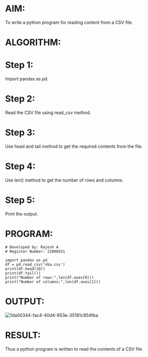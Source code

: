 # AIM:
To write a python program for reading content from a CSV file.

# ALGORITHM:
# Step 1:
Import pandas as pd.

# Step 2:
Read the CSV file using read_csv method.

# Step 3:
Use head and tail method to get the required contents from the file.

# Step 4:
Use len() method to get the number of rows and columns.

# Step 5:
Print the output.

# PROGRAM:
```
# Developed by: Rajesh A
# Register Number: 22008551
```
```
import pandas as pd
df = pd.read_csv('nba.csv')
print(df.head(10))
print(df.tail())
print("Number of rows:",len(df.axes[0]))
print("Number of columns:",len(df.axes[1]))
```
# OUTPUT:
![1da00344-fac4-40d4-953e-35181c954fba](https://user-images.githubusercontent.com/118924713/214759530-cf3213e3-6d8a-4e03-bade-72f92bcf383d.jpg)

# RESULT:
Thus a python program is written to read the contents of a CSV file.
